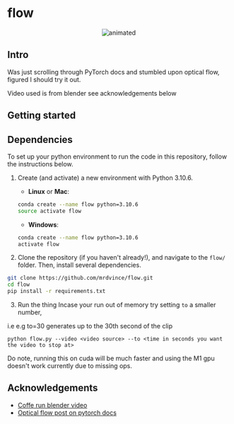 # flow

<p align="center">
  <img src="images/stacked.gif" alt="animated" />
</p>

## Intro

Was just scrolling through PyTorch docs and stumbled upon optical flow, figured I should try it out.

Video used is from blender see acknowledgements below

## Getting started

## Dependencies

To set up your python environment to run the code in this repository, follow the instructions below.

1. Create (and activate) a new environment with Python 3.10.6.

   - **Linux** or **Mac**:

   ```bash
   conda create --name flow python=3.10.6
   source activate flow
   ```

   - **Windows**:

   ```bash
   conda create --name flow python=3.10.6
   activate flow
   ```

2. Clone the repository (if you haven't already!), and navigate to the `flow/` folder. Then, install several dependencies.

```bash
git clone https://github.com/mrdvince/flow.git
cd flow
pip install -r requirements.txt
```

3. Run the thing
   Incase your run out of memory try setting `to` a smaller number,

i.e e.g to=30 generates up to the 30th second of the clip

```
python flow.py --video <video source> --to <time in seconds you want the video to stop at>
```

Do note, running this on cuda will be much faster and using the M1 gpu doesn't work currently due to missing ops.

## Acknowledgements

- [Coffe run blender video](https://studio.blender.org/films/coffee-run/)
- [Optical flow post on pytorch docs](https://pytorch.org/vision/stable/auto_examples/plot_optical_flow.html#sphx-glr-auto-examples-plot-optical-flow-py)
